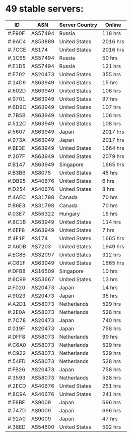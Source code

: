 # 49 stable servers:

| ID | ASN | Server Country | Online |
| ------ | ------ | ------ | ------ |
| #.F90F | AS57494 | Russia | 118 hrs |
| #.9AC4 | AS53889 | United States | 2016 hrs |
| #.7CCE | AS174 | United States | 2016 hrs |
| #.1C65 | AS57494 | Russia | 50 hrs |
| #.E1D5 | AS57494 | Russia | 121 hrs |
| #.E702 | AS20473 | United States | 355 hrs |
| #.14D9 | AS63949 | United States | 15 hrs |
| #.602D | AS63949 | United States | 106 hrs |
| #.9701 | AS63949 | United States | 97 hrs |
| #.6D9C | AS63949 | United States | 107 hrs |
| #.7B5B | AS63949 | United States | 106 hrs |
| #.512C | AS63949 | United States | 108 hrs |
| #.5607 | AS63949 | Japan | 2017 hrs |
| #.973A | AS63949 | Japan | 2017 hrs |
| #.BE3E | AS63949 | United States | 1664 hrs |
| #.207F | AS63949 | United States | 2079 hrs |
| #.B147 | AS63949 | Singapore | 1665 hrs |
| #.B3BB | AS8075 | United States | 45 hrs |
| #.DB95 | AS40676 | United States | 6 hrs |
| #.D254 | AS40676 | United States | 8 hrs |
| #.4AEC | AS31798 | Canada | 70 hrs |
| #.B6E3 | AS31798 | Canada | 70 hrs |
| #.03E7 | AS56322 | Hungary | 15 hrs |
| #.8C1B | AS63949 | United States | 114 hrs |
| #.6EF8 | AS63949 | United States | 7 hrs |
| #.4F1F | AS174 | United States | 1665 hrs |
| #.A6DB | AS7203 | United States | 1949 hrs |
| #.EC8B | AS32097 | United States | 312 hrs |
| #.C61F | AS63949 | United States | 1665 hrs |
| #.DFB8 | AS16509 | Singapore | 10 hrs |
| #.6C99 | AS53667 | United States | 13 hrs |
| #.F020 | AS20473 | Japan | 14 hrs |
| #.9023 | AS20473 | Japan | 35 hrs |
| #.A2D1 | AS58073 | Netherlands | 529 hrs |
| #.2E0A | AS58073 | Netherlands | 528 hrs |
| #.7C78 | AS20473 | Japan | 740 hrs |
| #.019F | AS20473 | Japan | 758 hrs |
| #.DFF8 | AS58073 | Netherlands | 99 hrs |
| #.C6A0 | AS58073 | Netherlands | 529 hrs |
| #.C922 | AS58073 | Netherlands | 529 hrs |
| #.54FD | AS58073 | Netherlands | 528 hrs |
| #.FB26 | AS20473 | Japan | 758 hrs |
| #.3593 | AS58073 | Netherlands | 528 hrs |
| #.2ECD | AS40676 | United States | 251 hrs |
| #.8C9A | AS40676 | United States | 241 hrs |
| #.E8BF | AS9009 | Japan | 696 hrs |
| #.747D | AS9009 | Japan | 696 hrs |
| #.92A0 | AS9009 | Japan | 47 hrs |
| #.38ED | AS54600 | United States | 592 hrs |

